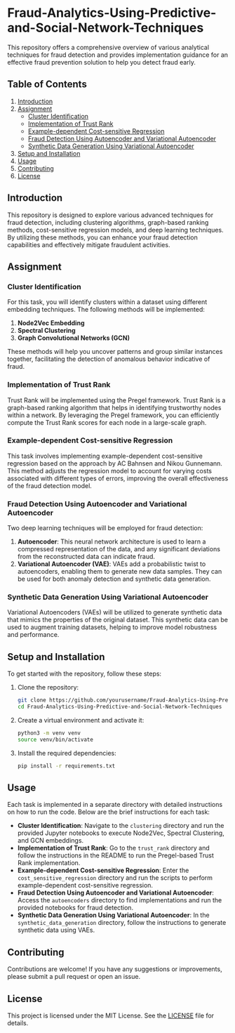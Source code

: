 # Fraud-Analytics-Using-Predictive-and-Social-Network-Techniques

This repository offers a comprehensive overview of various analytical techniques for fraud detection and provides implementation guidance for an effective fraud prevention solution to help you detect fraud early.

## Table of Contents

1. [Introduction](#introduction)
2. [Assignment](#assignment)
   - [Cluster Identification](#cluster-identification)
   - [Implementation of Trust Rank](#implementation-of-trust-rank)
   - [Example-dependent Cost-sensitive Regression](#example-dependent-cost-sensitive-regression)
   - [Fraud Detection Using Autoencoder and Variational Autoencoder](#fraud-detection-using-autoencoder-and-variational-autoencoder)
   - [Synthetic Data Generation Using Variational Autoencoder](#synthetic-data-generation-using-variational-autoencoder)
3. [Setup and Installation](#setup-and-installation)
4. [Usage](#usage)
5. [Contributing](#contributing)
6. [License](#license)

## Introduction

This repository is designed to explore various advanced techniques for fraud detection, including clustering algorithms, graph-based ranking methods, cost-sensitive regression models, and deep learning techniques. By utilizing these methods, you can enhance your fraud detection capabilities and effectively mitigate fraudulent activities.

## Assignment

### Cluster Identification

For this task, you will identify clusters within a dataset using different embedding techniques. The following methods will be implemented:

1. **Node2Vec Embedding**
2. **Spectral Clustering**
3. **Graph Convolutional Networks (GCN)**

These methods will help you uncover patterns and group similar instances together, facilitating the detection of anomalous behavior indicative of fraud.

### Implementation of Trust Rank

Trust Rank will be implemented using the Pregel framework. Trust Rank is a graph-based ranking algorithm that helps in identifying trustworthy nodes within a network. By leveraging the Pregel framework, you can efficiently compute the Trust Rank scores for each node in a large-scale graph.

### Example-dependent Cost-sensitive Regression

This task involves implementing example-dependent cost-sensitive regression based on the approach by AC Bahnsen and Nikou Gunnemann. This method adjusts the regression model to account for varying costs associated with different types of errors, improving the overall effectiveness of the fraud detection model.

### Fraud Detection Using Autoencoder and Variational Autoencoder

Two deep learning techniques will be employed for fraud detection:

1. **Autoencoder**: This neural network architecture is used to learn a compressed representation of the data, and any significant deviations from the reconstructed data can indicate fraud.
2. **Variational Autoencoder (VAE)**: VAEs add a probabilistic twist to autoencoders, enabling them to generate new data samples. They can be used for both anomaly detection and synthetic data generation.

### Synthetic Data Generation Using Variational Autoencoder

Variational Autoencoders (VAEs) will be utilized to generate synthetic data that mimics the properties of the original dataset. This synthetic data can be used to augment training datasets, helping to improve model robustness and performance.

## Setup and Installation

To get started with the repository, follow these steps:

1. Clone the repository:
   ```bash
   git clone https://github.com/yourusername/Fraud-Analytics-Using-Predictive-and-Social-Network-Techniques.git
   cd Fraud-Analytics-Using-Predictive-and-Social-Network-Techniques
   ```

2. Create a virtual environment and activate it:
   ```bash
   python3 -m venv venv
   source venv/bin/activate
   ```

3. Install the required dependencies:
   ```bash
   pip install -r requirements.txt
   ```

## Usage

Each task is implemented in a separate directory with detailed instructions on how to run the code. Below are the brief instructions for each task:

- **Cluster Identification**: Navigate to the `clustering` directory and run the provided Jupyter notebooks to execute Node2Vec, Spectral Clustering, and GCN embeddings.
- **Implementation of Trust Rank**: Go to the `trust_rank` directory and follow the instructions in the README to run the Pregel-based Trust Rank implementation.
- **Example-dependent Cost-sensitive Regression**: Enter the `cost_sensitive_regression` directory and run the scripts to perform example-dependent cost-sensitive regression.
- **Fraud Detection Using Autoencoder and Variational Autoencoder**: Access the `autoencoders` directory to find implementations and run the provided notebooks for fraud detection.
- **Synthetic Data Generation Using Variational Autoencoder**: In the `synthetic_data_generation` directory, follow the instructions to generate synthetic data using VAEs.

## Contributing

Contributions are welcome! If you have any suggestions or improvements, please submit a pull request or open an issue.

## License

This project is licensed under the MIT License. See the [LICENSE](LICENSE) file for details.
